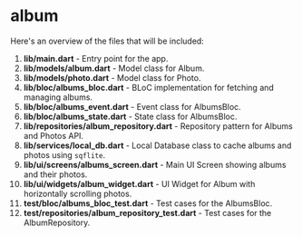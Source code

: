 # album

Here's an overview of the files that will be included:

1. **lib/main.dart** - Entry point for the app.
2. **lib/models/album.dart** - Model class for Album.
3. **lib/models/photo.dart** - Model class for Photo.
4. **lib/bloc/albums_bloc.dart** - BLoC implementation for fetching and managing albums.
5. **lib/bloc/albums_event.dart** - Event class for AlbumsBloc.
6. **lib/bloc/albums_state.dart** - State class for AlbumsBloc.
7. **lib/repositories/album_repository.dart** - Repository pattern for Albums and Photos API.
8. **lib/services/local_db.dart** - Local Database class to cache albums and photos using `sqflite`.
9. **lib/ui/screens/albums_screen.dart** - Main UI Screen showing albums and their photos.
10. **lib/ui/widgets/album_widget.dart** - UI Widget for Album with horizontally scrolling photos.
11. **test/bloc/albums_bloc_test.dart** - Test cases for the AlbumsBloc.
12. **test/repositories/album_repository_test.dart** - Test cases for the AlbumRepository.


